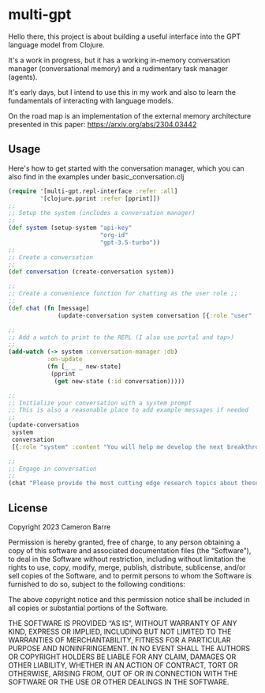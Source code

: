# multi-gpt

Hello there, this project is about building a useful interface into the GPT language model from Clojure.

It's a work in progress, but it has a working in-memory conversation manager (conversational memory) and a rudimentary task manager (agents).

It's early days, but I intend to use this in my work and also to learn the fundamentals of interacting with language models.

On the road map is an implementation of the external memory architecture presented in this paper: https://arxiv.org/abs/2304.03442

## Usage

Here's how to get started with the conversation manager, which you can also find in the examples under basic_conversation.clj

```clojure
(require '[multi-gpt.repl-interface :refer :all]
         '[clojure.pprint :refer [pprint]])
;;
;; Setup the system (includes a conversation manager)
;;
(def system (setup-system "api-key"
                          "org-id"
                          "gpt-3.5-turbo"))
;;
;; Create a conversation
;;
(def conversation (create-conversation system))

;;
;; Create a convenience function for chatting as the user role ;;
;;
(def chat (fn [message] 
              (update-conversation system conversation [{:role "user" :content message}])))

;;
;; Add a watch to print to the REPL (I also use portal and tap>)
;;
(add-watch (-> system :conversation-manager :db)
           :on-update
           (fn [_ _ _ new-state]
            (pprint
             (get new-state (:id conversation)))))

;;
;; Initialize your conversation with a system prompt
;; This is also a reasonable place to add example messages if needed
;;
(update-conversation 
 system 
 conversation 
 [{:role "system" :content "You will help me develop the next breakthrough in distributed systems."}])

;;
;; Engage in conversation
;;
(chat "Please provide the most cutting edge research topics about these systems.")    
```

## License

Copyright 2023 Cameron Barre

Permission is hereby granted, free of charge, to any person obtaining a copy of this software and associated documentation files (the “Software”), to deal in the Software without restriction, including without limitation the rights to use, copy, modify, merge, publish, distribute, sublicense, and/or sell copies of the Software, and to permit persons to whom the Software is furnished to do so, subject to the following conditions:

The above copyright notice and this permission notice shall be included in all copies or substantial portions of the Software.

THE SOFTWARE IS PROVIDED “AS IS”, WITHOUT WARRANTY OF ANY KIND, EXPRESS OR IMPLIED, INCLUDING BUT NOT LIMITED TO THE WARRANTIES OF MERCHANTABILITY, FITNESS FOR A PARTICULAR PURPOSE AND NONINFRINGEMENT. IN NO EVENT SHALL THE AUTHORS OR COPYRIGHT HOLDERS BE LIABLE FOR ANY CLAIM, DAMAGES OR OTHER LIABILITY, WHETHER IN AN ACTION OF CONTRACT, TORT OR OTHERWISE, ARISING FROM, OUT OF OR IN CONNECTION WITH THE SOFTWARE OR THE USE OR OTHER DEALINGS IN THE SOFTWARE.
